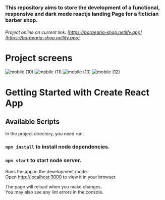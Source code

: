### This repository aims to store the development of a functional, responsive and dark mode reactjs landing Page for a fictician barber shop.

###### Project online on current link: [https://barbearia-shop.netlify.app](https://barbearia-shop.netlify.app)

# Project screens


![mobile (10)](https://github.com/Thiagoreis9/LandingPage-RyuBarber/assets/61464525/59f02f90-caf6-446b-84ba-1dadb0606582)
![mobile (11)](https://github.com/Thiagoreis9/LandingPage-RyuBarber/assets/61464525/3fb1e7d1-c65b-48d1-9d7d-363e8e21e1d2)
![mobile (13)](https://github.com/Thiagoreis9/LandingPage-RyuBarber/assets/61464525/1c6b6a8f-aee1-4784-bdb9-0d26a9945f05)
![mobile (12)](https://github.com/Thiagoreis9/LandingPage-RyuBarber/assets/61464525/392a526f-e9bf-4baf-ad7e-d2ea1b8189c4)




# Getting Started with Create React App

## Available Scripts

In the project directory, you need run:

### `npm install` to install node dependencies.

### `npm start` to start node server.

Runs the app in the development mode.\
Open [http://localhost:3000](http://localhost:3000) to view it in your browser.

The page will reload when you make changes.\
You may also see any lint errors in the console.

